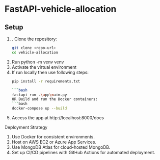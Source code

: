 # FastAPI-vehicle-allocation

## Setup

1. . Clone the repository:
   ```bash
   git clone <repo-url>
   cd vehicle-allocation

3. Run python -m venv venv 
4. Activate the virtual environment
4. If run locally then use following steps:
   ```bash
   pip install -r requirements.txt
   
   ```bash
   fastapi run .\app\main.py
   OR Build and run the Docker containers:
   ```bash
   docker-compose up --build

6. Access the app at http://localhost:8000/docs

Deployment Strategy
1. Use Docker for consistent environments.
2. Host on AWS EC2 or Azure App Services.
3. Use MongoDB Atlas for cloud-hosted MongoDB.
4. Set up CI/CD pipelines with GitHub Actions for automated deployment.
